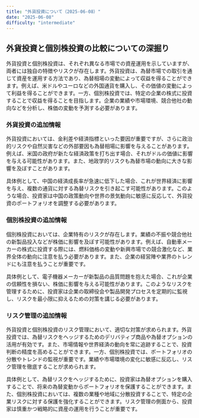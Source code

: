 ```yaml
---
title: "外貨投資について（2025-06-08）"
date: "2025-06-08"
difficulty: "intermediate"
---
```


## 外貨投資と個別株投資の比較についての深掘り

外貨投資と個別株投資は、それぞれ異なる市場での資産運用を示していますが、両者には独自の特徴やリスクが存在します。外貨投資は、為替市場での取引を通じて資産を運用する方法であり、為替相場の変動によって収益を得ることができます。例えば、米ドルやユーロなどの外国通貨を購入し、その価値の変動によって利益を得ることができます。一方、個別株投資では、特定の企業の株式に投資することで収益を得ることを目指します。企業の業績や市場環境、競合他社の動向などを分析し、株価の変動を予測する必要があります。

### 外貨投資の追加情報
外貨投資においては、金利差や経済指標といった要因が重要ですが、さらに政治的リスクや自然災害などの外部要因も為替相場に影響を与えることがあります。例えば、米国の政府が新たな経済政策を打ち出す場合、それがドルの価値に影響を与える可能性があります。また、地政学的リスクも為替市場の動向に大きな影響を及ぼすことがあります。

具体例として、中国の経済成長率が急速に低下した場合、これが世界経済に影響を与え、複数の通貨に対する為替リスクを引き起こす可能性があります。このような場合、投資家は中国の政策動向や世界の景気動向に敏感に反応して、外貨投資のポートフォリオを調整する必要があります。

### 個別株投資の追加情報
個別株投資においては、企業特有のリスクが存在します。業績の不振や競合他社の新製品投入などが株価に影響を及ぼす可能性があります。例えば、自動車メーカーの株式に投資する際には、燃料価格の変動や新興市場での競合激化など、業界全体の動向に注意を払う必要があります。また、企業の経営陣や業界のトレンドにも注意を払うことが重要です。

具体例として、電子機器メーカーが新製品の品質問題を抱えた場合、これが企業の信頼性を損ない、株価に影響を与える可能性があります。このようなリスクを管理するために、投資家は企業の取締役会や製品開発プロセスを定期的に監視し、リスクを最小限に抑えるための対策を講じる必要があります。

### リスク管理の追加情報
外貨投資と個別株投資のリスク管理において、適切な対策が求められます。外貨投資では、為替リスクをヘッジするためのデリバティブ商品や為替オプションの活用が有効です。また、市場情報や世界経済の動向を常に追跡することで、投資判断の精度を高めることができます。一方、個別株投資では、ポートフォリオの分散やトレンドの監視が重要です。業績や市場環境の変化に敏感に反応し、リスク管理を徹底することが求められます。

具体例として、為替リスクをヘッジするために、投資家は為替オプションを購入することで、将来の為替変動からポートフォリオを保護することができます。また、個別株投資においては、複数の業種や地域に分散投資することで、特定の企業リスクに対する保護を強化することができます。リスク管理の側面から、投資家は慎重かつ戦略的に資産の運用を行うことが重要です。
